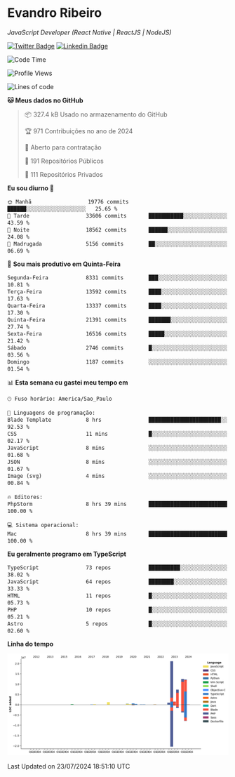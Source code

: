 # Evandro **Ribeiro**

*JavaScript Developer (React Native | ReactJS | NodeJS)*

[![Twitter Badge](https://img.shields.io/badge/-@ribeiroevandro-201B2D?style=flat-square&labelColor=201B2D&logo=twitter&logoColor=white&link=https://twitter.com/ribeiroevandro)](https://twitter.com/ribeiroevandro) 
[![Linkedin Badge](https://img.shields.io/badge/-Evandro%20Ribeiro-201B2D?style=flat-square&logo=Linkedin&logoColor=white&link=https://www.linkedin.com/in/ribeiroevandro)](https://www.linkedin.com/in/ribeiroevandro) 


<!--START_SECTION:waka-->
![Code Time](http://img.shields.io/badge/Code%20Time-4%2C020%20hrs%2024%20mins-blue)

![Profile Views](http://img.shields.io/badge/Visualizac%C3%B5es%20do%20perfil-9-blue)

![Lines of code](https://img.shields.io/badge/Desde%20o%20Hello%20World%20eu%20escrevi-58.7%20million%20linhas%20de%20c%C3%B3digo-blue)

**🐱 Meus dados no GitHub** 

> 📦 327.4 kB Usado no armazenamento do GitHub 
 > 
> 🏆 971 Contribuições no ano de 2024
 > 
> 💼 Aberto para contratação
 > 
> 📜 191 Repositórios Públicos 
 > 
> 🔑 111 Repositórios Privados 
 > 
**Eu sou diurno 🐤** 

```text
🌞 Manhã                  19776 commits       ██████░░░░░░░░░░░░░░░░░░░   25.65 % 
🌆 Tarde                  33606 commits       ███████████░░░░░░░░░░░░░░   43.59 % 
🌃 Noite                  18562 commits       ██████░░░░░░░░░░░░░░░░░░░   24.08 % 
🌙 Madrugada              5156 commits        ██░░░░░░░░░░░░░░░░░░░░░░░   06.69 % 
```
📅 **Sou mais produtivo em Quinta-Feira** 

```text
Segunda-Feira            8331 commits        ███░░░░░░░░░░░░░░░░░░░░░░   10.81 % 
Terça-Feira              13592 commits       ████░░░░░░░░░░░░░░░░░░░░░   17.63 % 
Quarta-Feira             13337 commits       ████░░░░░░░░░░░░░░░░░░░░░   17.30 % 
Quinta-Feira             21391 commits       ███████░░░░░░░░░░░░░░░░░░   27.74 % 
Sexta-Feira              16516 commits       █████░░░░░░░░░░░░░░░░░░░░   21.42 % 
Sábado                   2746 commits        █░░░░░░░░░░░░░░░░░░░░░░░░   03.56 % 
Domingo                  1187 commits        ░░░░░░░░░░░░░░░░░░░░░░░░░   01.54 % 
```


📊 **Esta semana eu gastei meu tempo em** 

```text
🕑︎ Fuso horário: America/Sao_Paulo

💬 Linguagens de programação: 
Blade Template           8 hrs               ███████████████████████░░   92.53 % 
CSS                      11 mins             █░░░░░░░░░░░░░░░░░░░░░░░░   02.17 % 
JavaScript               8 mins              ░░░░░░░░░░░░░░░░░░░░░░░░░   01.68 % 
JSON                     8 mins              ░░░░░░░░░░░░░░░░░░░░░░░░░   01.67 % 
Image (svg)              4 mins              ░░░░░░░░░░░░░░░░░░░░░░░░░   00.84 % 

🔥 Editores: 
PhpStorm                 8 hrs 39 mins       █████████████████████████   100.00 % 

💻 Sistema operacional: 
Mac                      8 hrs 39 mins       █████████████████████████   100.00 % 
```

**Eu geralmente programo em TypeScript** 

```text
TypeScript               73 repos            ██████████░░░░░░░░░░░░░░░   38.02 % 
JavaScript               64 repos            ████████░░░░░░░░░░░░░░░░░   33.33 % 
HTML                     11 repos            █░░░░░░░░░░░░░░░░░░░░░░░░   05.73 % 
PHP                      10 repos            █░░░░░░░░░░░░░░░░░░░░░░░░   05.21 % 
Astro                    5 repos             █░░░░░░░░░░░░░░░░░░░░░░░░   02.60 % 
```



**Linha do tempo**

![Lines of Code chart](https://raw.githubusercontent.com/ribeiroevandro/ribeiroevandro/main/assets/bar_graph.png)


 Last Updated on 23/07/2024 18:51:10 UTC
<!--END_SECTION:waka-->
